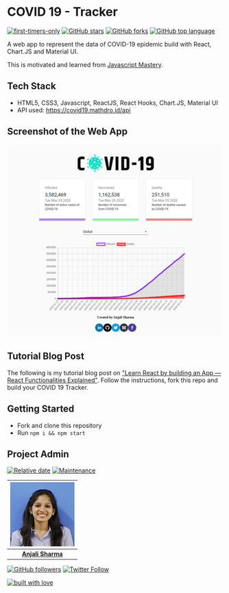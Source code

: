 # COVID 19 - Tracker

[![first-timers-only](https://img.shields.io/badge/first--timers--only-friendly-tomato.svg?style=flat&logo=git)](https://github.com/AnjaliSharma1234/COVID19-Tracker/issues) [![GitHub stars](https://img.shields.io/github/stars/AnjaliSharma1234/COVID19-Tracker.svg?logo=github)](https://github.com/AnjaliSharma1234/COVID19-Tracker/stargazers) [![GitHub forks](https://img.shields.io/github/forks/AnjaliSharma1234/COVID19-Tracker.svg?logo=github&color=teal)](https://github.com/AnjaliSharma1234/COVID19-Tracker/network) [![GitHub top language](https://img.shields.io/github/languages/top/AnjaliSharma1234/COVID19-Tracker?color=yellow&logo=javascript)](https://github.com/AnjaliSharma1234/COVID19-Tracker)

A web app to represent the data of COVID-19 epidemic build with React, Chart.JS and Material UI.

This is motivated and learned from [Javascript Mastery](https://www.youtube.com/watch?v=khJlrj3Y6Ls).

## Tech Stack

- HTML5, CSS3, Javascript, ReactJS, React Hooks, Chart.JS, Material UI
- API used: https://covid19.mathdro.id/api

## Screenshot of the Web App

![](assests/webappSS.png)


## Tutorial Blog Post

The following is my tutorial blog post on ["Learn React by building an App — React Functionalities Explained"](https://medium.com/mobile-web-dev/learn-react-by-building-a-to-do-app-react-functionalities-explained-74f466e9396). Follow the instructions, fork this repo and build your COVID 19 Tracker.

## Getting Started

- Fork and clone this repository
- Run `npm i && npm start`

## Project Admin

[![Relative date](https://img.shields.io/date/1577392258?color=important&label=started&logo=github)](https://github.com/AnjaliSharma1234/) [![Maintenance](https://img.shields.io/maintenance/yes/2020?color=green&logo=github)](https://github.com/AnjaliSharma1234/)

| ![](assests/anjali-sharma.png) |
| :----------------------------------------------------------: |
| **[Anjali Sharma](https://www.linkedin.com/in/anjalisharmaaa/)**  |

[![GitHub followers](https://img.shields.io/github/followers/AnjaliSharma1234.svg?label=Follow%20@AnjaliSharma1234&style=social)](https://github.com/AnjaliSharma1234/) [![Twitter Follow](https://img.shields.io/twitter/follow/AnjaliiSharmaaa?style=social)](https://twitter.com/AnjaliiSharmaaa) 

[![built with love](https://forthebadge.com/images/badges/built-with-love.svg)](https://github.com/AnjaliSharma1234/)
